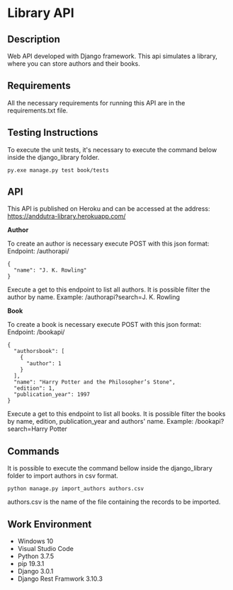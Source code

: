 # Library API

## Description

Web API developed with Django framework.
This api simulates a library, where you can store authors and their books.

## Requirements

All the necessary requirements for running this API are in the requirements.txt file.

## Testing Instructions

To execute the unit tests, it's necessary to execute the command below inside the django_library folder.

```
py.exe manage.py test book/tests
```

## API

This API is published on Heroku and can be accessed at the address: https://anddutra-library.herokuapp.com/

**Author**

To create an author is necessary execute POST with this json format:
Endpoint: /authorapi/

```
{
  "name": "J. K. Rowling"
}
```

Execute a get to this endpoint to list all authors.
It is possible filter the author by name.
Example: /authorapi?search=J. K. Rowling

**Book**

To create a book is necessary execute POST with this json format:
Endpoint: /bookapi/

```
{
  "authorsbook": [
    {
      "author": 1
    }
  ],
  "name": "Harry Potter and the Philosopher’s Stone",
  "edition": 1,
  "publication_year": 1997
}
```

Execute a get to this endpoint to list all books.
It is possible filter the books by name, edition, publication_year and authors' name.
Example: /bookapi?search=Harry Potter

## Commands

It is possible to execute the command bellow inside the django_library folder to import authors in csv format.

```
python manage.py import_authors authors.csv
```

authors.csv is the name of the file containing the records to be imported.

## Work Environment

* Windows 10
* Visual Studio Code
* Python 3.7.5
* pip 19.3.1
* Django 3.0.1
* Django Rest Framwork 3.10.3
